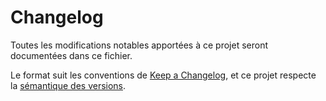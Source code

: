 # Changelog

Toutes les modifications notables apportées à ce projet seront documentées dans ce fichier.

Le format suit les conventions de [Keep a Changelog](https://keepachangelog.com/fr/1.0.0/), et ce projet respecte la [sémantique des versions](https://semver.org/lang/fr/).
